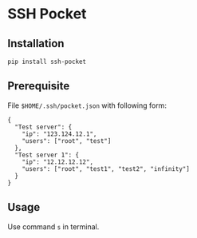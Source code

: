 # SSH Pocket

## Installation
```
pip install ssh-pocket
```

## Prerequisite

File `$HOME/.ssh/pocket.json` with following form:
```
{
  "Test server": {
    "ip": "123.124.12.1",
    "users": ["root", "test"]
  },
  "Test server 1": {
    "ip": "12.12.12.12",
    "users": ["root", "test1", "test2", "infinity"]
  }
}
```

## Usage

Use command `s` in terminal.
